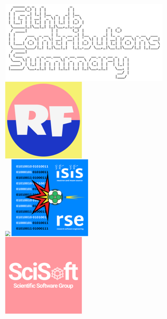 <div style="display: inline-block;">
  <img src="images/header.png" style="width:553px; height:245px;">
  <img src="images/filler-logo.png" style="height:245px;">
</div>

<div style="display: inline-block;">
  <img src="https://github-readme-stats-rho-five-43.vercel.app/api?username=RabiyaF&show_icons=true&icon_color=FF969D&hide=stars&include_all_commits=True&show=reviews,prs_merged,prs_merged_percentage&count_private=true&hide_rank=True&custom_title=Open-source-contributions&title_color=818589" >
  <img src="images/rse-logo-main.png" style="height:245px;">
  <img src="images/scisoft-logo.png" style="height:245px;">
</div>

<!--
<div style="display: inline-block;">
  <img src="https://github-readme-activity-graph.vercel.app/graph?username=RabiyaF&radius=5&theme=react&line=0087FF&point=0087FF&area=true" style="width:804px; height:300px;" >
</div>
-->

<!--
<a href="https://git.io/streak-stats">
  <img src="https://github-readme-streak-stats-sandy-three.vercel.app?user=RabiyaF&theme=react&border_radius=5&card_width=804&ring=DC8187&fire=FF969D&currStreakNum=EBEBEB&sideNums=EBEBEB&currStreakLabel=0087FF&sideLabels=0087FF" style="width:804px; border-radius:5px;">
</a>
-->

<!--
**RabiyaF/RabiyaF** is a ✨ _special_ ✨ repository because its `README.md` (this file) appears on your GitHub profile.

Here are some ideas to get you started:

- 🔭 I’m currently working on ...
- 🌱 I’m currently learning ...
- 👯 I’m looking to collaborate on ...
- 🤔 I’m looking for help with ...
- 💬 Ask me about ...
- 📫 How to reach me: ...
- 😄 Pronouns: ...
- ⚡ Fun fact: ...
-->
